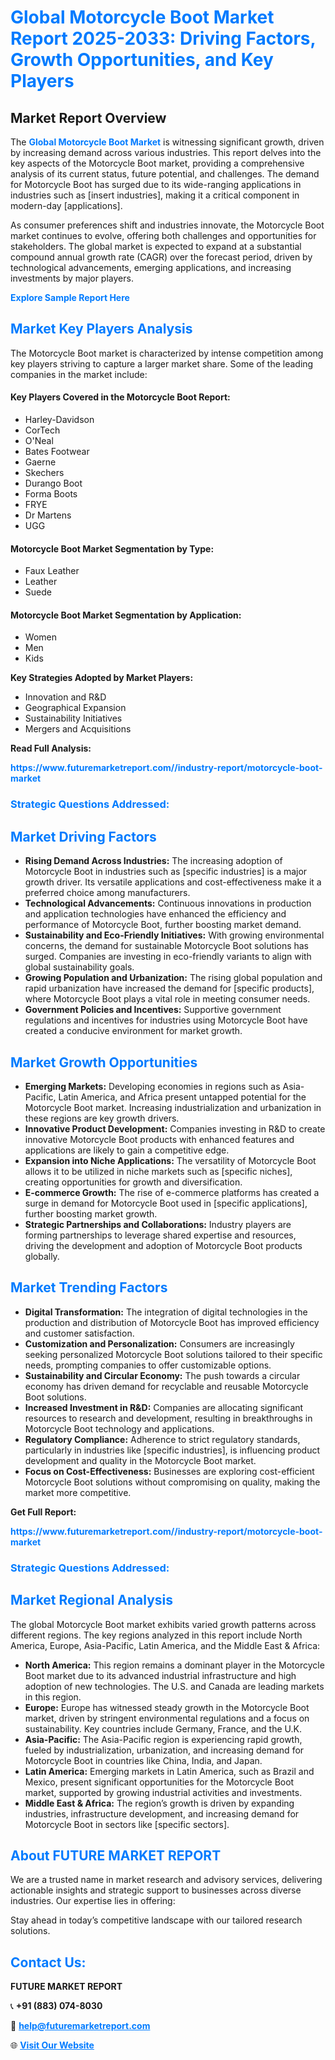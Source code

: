<h1 style="color: #007BFF;">Global Motorcycle Boot Market Report 2025-2033: Driving Factors, Growth Opportunities, and Key Players</h1>

<section id="overview">
<h2>Market Report Overview</h2>
<p>The <a href="https://www.futuremarketreport.com//industry-report/motorcycle-boot-market" style="color: #007BFF; text-decoration: none;"><strong>Global Motorcycle Boot Market</strong></a> is witnessing significant growth, driven by increasing demand across various industries. This report delves into the key aspects of the Motorcycle Boot market, providing a comprehensive analysis of its current status, future potential, and challenges. The demand for Motorcycle Boot has surged due to its wide-ranging applications in industries such as [insert industries], making it a critical component in modern-day [applications].</p>
<p>As consumer preferences shift and industries innovate, the Motorcycle Boot market continues to evolve, offering both challenges and opportunities for stakeholders. The global market is expected to expand at a substantial compound annual growth rate (CAGR) over the forecast period, driven by technological advancements, emerging applications, and increasing investments by major players.</p>
</section>

<section id="overview">
<p><a href="https://www.futuremarketreport.com//request-sample/reportId=85811" style="color: #007BFF; text-decoration: none;"><strong>Explore Sample Report Here</strong></a></p>
</section>

<section id="key-players">
<h2 style="color: #007BFF;">Market Key Players Analysis</h2>
<p>The Motorcycle Boot market is characterized by intense competition among key players striving to capture a larger market share. Some of the leading companies in the market include:</p>
<h4>Key Players Covered in the Motorcycle Boot Report:</h4>
<ul><li>Harley-Davidson</li><li>CorTech</li><li>O&#039;Neal</li><li>Bates Footwear</li><li>Gaerne</li><li>Skechers</li><li>Durango Boot</li><li>Forma Boots</li><li>FRYE</li><li>Dr Martens</li><li>UGG</li></ul>
<h4>Motorcycle Boot Market Segmentation by Type:</h4>
<ul><li>Faux Leather</li><li>Leather</li><li>Suede</li></ul>

<h4>Motorcycle Boot Market Segmentation by Application:</h4>
<ul><li>Women</li><li>Men</li><li>Kids</li></ul>
<p><strong>Key Strategies Adopted by Market Players:</strong></p>
<ul>
<li>Innovation and R&D</li>
<li>Geographical Expansion</li>
<li>Sustainability Initiatives</li>
<li>Mergers and Acquisitions</li>
</ul>
</section>

<section>
<p><strong>Read Full Analysis: </strong></p><a href="https://www.futuremarketreport.com//industry-report/motorcycle-boot-market" style="color: #007BFF; text-decoration: none;"><strong>https://www.futuremarketreport.com//industry-report/motorcycle-boot-market</strong></a>
<h3 style="color: #007BFF;">Strategic Questions Addressed:</h3>
</section>

<section id="driving-factors">
<h2 style="color: #007BFF;">Market Driving Factors</h2>
<ul>
<li><strong>Rising Demand Across Industries:</strong> The increasing adoption of Motorcycle Boot in industries such as [specific industries] is a major growth driver. Its versatile applications and cost-effectiveness make it a preferred choice among manufacturers.</li>
<li><strong>Technological Advancements:</strong> Continuous innovations in production and application technologies have enhanced the efficiency and performance of Motorcycle Boot, further boosting market demand.</li>
<li><strong>Sustainability and Eco-Friendly Initiatives:</strong> With growing environmental concerns, the demand for sustainable Motorcycle Boot solutions has surged. Companies are investing in eco-friendly variants to align with global sustainability goals.</li>
<li><strong>Growing Population and Urbanization:</strong> The rising global population and rapid urbanization have increased the demand for [specific products], where Motorcycle Boot plays a vital role in meeting consumer needs.</li>
<li><strong>Government Policies and Incentives:</strong> Supportive government regulations and incentives for industries using Motorcycle Boot have created a conducive environment for market growth.</li>
</ul>
</section>

<section id="growth-opportunities">
<h2 style="color: #007BFF;">Market Growth Opportunities</h2>
<ul>
<li><strong>Emerging Markets:</strong> Developing economies in regions such as Asia-Pacific, Latin America, and Africa present untapped potential for the Motorcycle Boot market. Increasing industrialization and urbanization in these regions are key growth drivers.</li>
<li><strong>Innovative Product Development:</strong> Companies investing in R&D to create innovative Motorcycle Boot products with enhanced features and applications are likely to gain a competitive edge.</li>
<li><strong>Expansion into Niche Applications:</strong> The versatility of Motorcycle Boot allows it to be utilized in niche markets such as [specific niches], creating opportunities for growth and diversification.</li>
<li><strong>E-commerce Growth:</strong> The rise of e-commerce platforms has created a surge in demand for Motorcycle Boot used in [specific applications], further boosting market growth.</li>
<li><strong>Strategic Partnerships and Collaborations:</strong> Industry players are forming partnerships to leverage shared expertise and resources, driving the development and adoption of Motorcycle Boot products globally.</li>
</ul>
</section>

<section id="trending-factors">
<h2 style="color: #007BFF;">Market Trending Factors</h2>
<ul>
<li><strong>Digital Transformation:</strong> The integration of digital technologies in the production and distribution of Motorcycle Boot has improved efficiency and customer satisfaction.</li>
<li><strong>Customization and Personalization:</strong> Consumers are increasingly seeking personalized Motorcycle Boot solutions tailored to their specific needs, prompting companies to offer customizable options.</li>
<li><strong>Sustainability and Circular Economy:</strong> The push towards a circular economy has driven demand for recyclable and reusable Motorcycle Boot solutions.</li>
<li><strong>Increased Investment in R&D:</strong> Companies are allocating significant resources to research and development, resulting in breakthroughs in Motorcycle Boot technology and applications.</li>
<li><strong>Regulatory Compliance:</strong> Adherence to strict regulatory standards, particularly in industries like [specific industries], is influencing product development and quality in the Motorcycle Boot market.</li>
<li><strong>Focus on Cost-Effectiveness:</strong> Businesses are exploring cost-efficient Motorcycle Boot solutions without compromising on quality, making the market more competitive.</li>
</ul>
</section>

<section>
<p><strong>Get Full Report: </strong></p><a href="https://www.futuremarketreport.com//industry-report/motorcycle-boot-market" style="color: #007BFF; text-decoration: none;"><strong>https://www.futuremarketreport.com//industry-report/motorcycle-boot-market</strong></a>
<h3 style="color: #007BFF;">Strategic Questions Addressed:</h3>
</section>


<section id="regional-analysis">
<h2 style="color: #007BFF;">Market Regional Analysis</h2>
<p>The global Motorcycle Boot market exhibits varied growth patterns across different regions. The key regions analyzed in this report include North America, Europe, Asia-Pacific, Latin America, and the Middle East & Africa:</p>
<ul>
<li><strong>North America:</strong> This region remains a dominant player in the Motorcycle Boot market due to its advanced industrial infrastructure and high adoption of new technologies. The U.S. and Canada are leading markets in this region.</li>
<li><strong>Europe:</strong> Europe has witnessed steady growth in the Motorcycle Boot market, driven by stringent environmental regulations and a focus on sustainability. Key countries include Germany, France, and the U.K.</li>
<li><strong>Asia-Pacific:</strong> The Asia-Pacific region is experiencing rapid growth, fueled by industrialization, urbanization, and increasing demand for Motorcycle Boot in countries like China, India, and Japan.</li>
<li><strong>Latin America:</strong> Emerging markets in Latin America, such as Brazil and Mexico, present significant opportunities for the Motorcycle Boot market, supported by growing industrial activities and investments.</li>
<li><strong>Middle East & Africa:</strong> The region’s growth is driven by expanding industries, infrastructure development, and increasing demand for Motorcycle Boot in sectors like [specific sectors].</li>
</ul>
</section>

<footer>
<h2 style="color: #007BFF;">About FUTURE MARKET REPORT</h2>
<p>We are a trusted name in market research and advisory services, delivering actionable insights and strategic support to businesses across diverse industries. Our expertise lies in offering:</p>

<p>Stay ahead in today’s competitive landscape with our tailored research solutions.</p>

<h2 style="color: #007BFF;">Contact Us:</h2>
<p><strong>FUTURE MARKET REPORT</strong></p>
<p>📞 <strong>+91 (883) 074-8030</strong></p>
<p>📧 <strong><a href="mailto:help@futuremarketreport.com" style="color: #007BFF;">help@futuremarketreport.com</a></strong></p>
<p>🌐 <strong><a href="https://www.futuremarketreport.com/" style="color: #007BFF;">Visit Our Website</a></strong></p>
</footer>